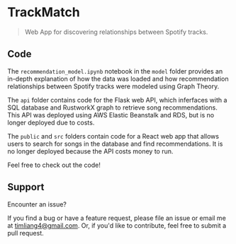 # TrackMatch

> Web App for discovering relationships between Spotify tracks.

## Code

The ```recommendation_model.ipynb``` notebook in the ```model``` folder provides an in-depth explanation of how the data was loaded and how recommendation relationships between Spotify tracks were modeled using Graph Theory.

The ```api``` folder contains code for the Flask web API, which inferfaces with a SQL database and RustworkX graph to retrieve song recommendations. This API was deployed using AWS Elastic Beanstalk and RDS, but is no longer deployed due to costs.

The ```public``` and ```src``` folders contain code for a React web app that allows users to search for songs in the database and find recommendations. It is no longer deployed because the API costs money to run. 

Feel free to check out the code!

## Support

Encounter an issue?

If you find a bug or have a feature request, please file an issue or email me at timliang4@gmail.com. Or, if you'd like to contribute, feel free to submit a pull request.

